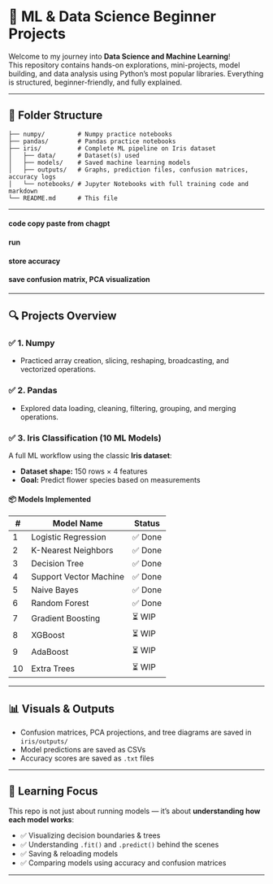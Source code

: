 # 🌱 ML & Data Science Beginner Projects

Welcome to my journey into **Data Science and Machine Learning**!  
This repository contains hands-on explorations, mini-projects, model building, and data analysis using Python’s most popular libraries. Everything is structured, beginner-friendly, and fully explained.

---

## 📁 Folder Structure

```
├── numpy/         # Numpy practice notebooks
├── pandas/        # Pandas practice notebooks
├── iris/          # Complete ML pipeline on Iris dataset
│   ├── data/      # Dataset(s) used
│   ├── models/    # Saved machine learning models
│   ├── outputs/   # Graphs, prediction files, confusion matrices, accuracy logs
│   └── notebooks/ # Jupyter Notebooks with full training code and markdown
└── README.md      # This file
```

---

#### code copy paste from chagpt
#### run
#### store accuracy
#### save confusion matrix, PCA visualization

---

## 🔍 Projects Overview

### ✅ 1. Numpy
- Practiced array creation, slicing, reshaping, broadcasting, and vectorized operations.

### ✅ 2. Pandas
- Explored data loading, cleaning, filtering, grouping, and merging operations.

### ✅ 3. Iris Classification (10 ML Models)
A full ML workflow using the classic **Iris dataset**:

- **Dataset shape:** 150 rows × 4 features
- **Goal:** Predict flower species based on measurements

#### 📦 Models Implemented

| #  | Model Name             | Status   |
|----|------------------------|----------|
| 1  | Logistic Regression    | ✅ Done  |
| 2  | K-Nearest Neighbors    | ✅ Done  |
| 3  | Decision Tree          | ✅ Done  |
| 4  | Support Vector Machine | ✅ Done  |
| 5  | Naive Bayes            | ✅ Done  |
| 6  | Random Forest          | ✅ Done  |
| 7  | Gradient Boosting      | ⏳ WIP   |
| 8  | XGBoost                | ⏳ WIP   |
| 9  | AdaBoost               | ⏳ WIP   |
| 10 | Extra Trees            | ⏳ WIP   |

---

## 📊 Visuals & Outputs

- Confusion matrices, PCA projections, and tree diagrams are saved in `iris/outputs/`
- Model predictions are saved as CSVs
- Accuracy scores are saved as `.txt` files

---

## 🧠 Learning Focus

This repo is not just about running models — it’s about **understanding how each model works**:

- ✅ Visualizing decision boundaries & trees
- ✅ Understanding `.fit()` and `.predict()` behind the scenes
- ✅ Saving & reloading models
- ✅ Comparing models using accuracy and confusion matrices

---

